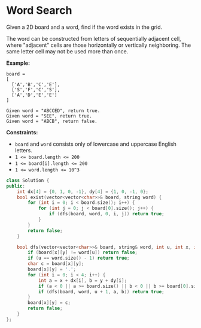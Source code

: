 # Word Search

Given a 2D board and a word, find if the word exists in the grid.

The word can be constructed from letters of sequentially adjacent cell, where "adjacent" cells are those horizontally or vertically neighboring. The same letter cell may not be used more than once.

**Example:**

```
board =
[
  ['A','B','C','E'],
  ['S','F','C','S'],
  ['A','D','E','E']
]

Given word = "ABCCED", return true.
Given word = "SEE", return true.
Given word = "ABCB", return false.
```

 

**Constraints:**

- `board` and `word` consists only of lowercase and uppercase English letters.
- `1 <= board.length <= 200`
- `1 <= board[i].length <= 200`
- `1 <= word.length <= 10^3`

```c++
class Solution {
public:
    int dx[4] = {0, 1, 0, -1}, dy[4] = {1, 0, -1, 0};
    bool exist(vector<vector<char>>& board, string word) {
        for (int i = 0; i < board.size(); i++) {
            for (int j = 0; j < board[0].size(); j++) {
                if (dfs(board, word, 0, i, j)) return true;
            }
        }
        return false;
    }

    bool dfs(vector<vector<char>>& board, string& word, int u, int x, int y) {
        if (board[x][y] != word[u]) return false;
        if (u == word.size() - 1) return true;
        char c = board[x][y];
        board[x][y] = '.';
        for (int i = 0; i < 4; i++) {
            int a = x + dx[i], b = y + dy[i];
            if (a < 0 || a >= board.size() || b < 0 || b >= board[0].size() || board[a][b] == '.') continue;
            if (dfs(board, word, u + 1, a, b)) return true;
        }
        board[x][y] = c;
        return false;
    }
};
```

